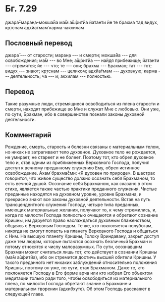 # Бг. 7.29
джара̄-маран̣а-мокша̄йа
ма̄м а̄ш́ритйа йатанти йе
те брахма тад видух̣ кр̣тснам
адхйа̄тмам̇ карма ча̄кхилам
## Пословный перевод

джара̄ --- от старости; маран̣а --- и смерти; мокша̄йа --- для
освобождения; ма̄м --- во Мне; а̄ш́ритйа --- найдя прибежище; йатанти ---
стремятся; йе --- что; те --- они; брахма --- Брахман; тат --- тот;
видух̣ --- знают; кр̣тснам --- целиком; адхйа̄тмам --- духовную; карма ---
деятельность; ча --- и; акхилам --- полностью.

## Перевод

Такие разумные люди, стремящиеся освободиться из плена старости и
смерти, находят прибежище во Мне и служат Мне с любовью. Они уже, по
сути, Брахман, ибо в совершенстве познали законы духовной деятельности.

## Комментарий

Рождение, смерть, старость и болезни связаны с материальным телом, но
никак не затрагивают тело духовное. Духовное тело не рождается, не
умирает, не стареет и не болеет. Поэтому тот, кто обрел духовное тело и,
став одним из приближенных Верховного Господа, получил доступ к вечному
преданному служению Ему, обрел истинное освобождение. Ахам̇ брахма̄сми: «Я
духовен по природе». В шастрах говорится, что живое существо должно
осознать себя Брахманом, то есть вечной душой. Осознание себя Брахманом,
как сказано в этом стихе, является также частью практики преданного
служения. Чистые преданные находятся на духовном уровне, уровне
Брахмана, и прекрасно знают все законы духовной деятельности. Встав на
путь трансцендентного служения Господу, четыре типа преданных, имеющих
материальные желания, получают то, к чему стремились, и, когда по
милости Господа полностью очищаются и обретают сознание Кришны, им
даруется право наслаждаться духовным блаженством, общаясь с Верховным
Господом. Те же, кто поклоняется полубогам, никогда не смогут попасть на
планету Верховного Господа и общаться с Ним. На высшую планету Кришны,
Голоку Вриндавану, закрыт доступ даже тем людям, которые пытаются
осознать безличный Брахман и потому относятся к числу малоразумных. По
сути, осознавшим Брахман может считаться лишь тот, кто действует в
сознании Кришны (ма̄м а̄ш́ритйа), ибо он стремится достичь высшей обители
Кришны. У такого преданного нет никаких заблуждений относительно
положения Кришны, поэтому он уже, по сути, стал Брахманом. Даже те, кто
поклоняется Господу в Его форме арча или кто избрал Его объектом
медитации только ради того, чтобы освободиться из материального плена,
по милости Господа обретают знание о Брахмане и материальном творении
(адхибхуте). Об этом Господь расскажет в следующей главе.
